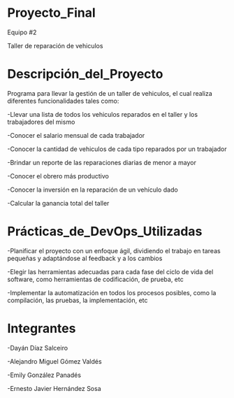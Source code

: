 # Proyecto_Final

Equipo #2

Taller de reparación de vehiculos

# Descripción_del_Proyecto

Programa para llevar la gestión de un taller de vehiculos, el cual realiza diferentes funcionalidades tales como:
  
  -Llevar una lista de todos los vehiculos reparados en el taller y los trabajadores del mismo
  
  -Conocer el salario mensual de cada trabajador
  
  -Conocer la cantidad de vehiculos de cada tipo reparados por un trabajador
  
  -Brindar un reporte de las reparaciones diarias de menor a mayor
  
  -Conocer el obrero más productivo
  
  -Conocer la inversión en la reparación de un vehículo dado
  
  -Calcular la ganancia total del taller

  # Prácticas_de_DevOps_Utilizadas

  -Planificar el proyecto con un enfoque ágil, dividiendo el trabajo en tareas pequeñas y adaptándose al feedback y a los cambios

  -Elegir las herramientas adecuadas para cada fase del ciclo de vida del software, como herramientas de codificación, de prueba, etc

  -Implementar la automatización en todos los procesos posibles, como la compilación, las pruebas, la implementación, etc

  # Integrantes

  -Dayán Díaz Salceiro

  -Alejandro Miguel Gómez Valdés

  -Emily González Panadés

  -Ernesto Javier Hernández Sosa
